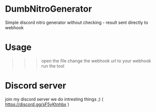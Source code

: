# DumbNitroGenerator
Simple discord nitro generator without checking - result sent directly to webhook

# Usage
>>> open the file 
>>> change the webhook url to your webhook 
>>> run the tool

# Discord server
join my discord server we do intresting things ;) ( https://discord.gg/sF5yKtnhbx )
